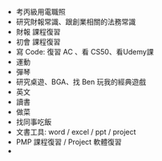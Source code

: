
- 考丙級用電職照
- 研究財報常識、跟創業相關的法務常識
- 財報 課程復習 
- 初會 課程復習
- 寫 Code: 復習 AC 、看 CS50、看Udemy課
- 運動
- 彈琴
- 研究桌遊、BGA、找 Ben 玩我的經典遊戲
- 英文
- 讀書
- 做菜
- 找同事吃飯
- 文書工具: word / excel / ppt / project
- PMP 課程復習 / Project 軟體復習
- 
